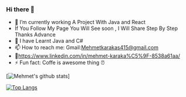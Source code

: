 ### Hi there 👋



- 🔭 I’m currently working A Project With Java and React 
- İf You Follow My Page You Will See soon , I Will Share Step By Step  Thanks Advance
- 🌱 I have Learnt  Java and C# 
- 📫 How to reach me: Gmail:Mehmetkarakas415@gmail.com
- 🦸https://www.linkedin.com/in/mehmet-karaka%C5%9F-8538a61aa/
- ⚡ Fun fact: Coffe is awesome thing ⏰


[![Mehmet's github stats](https://github-readme-stats.vercel.app/api?username=Mehmetkrks09&count_private=true&show_icons=true&theme=radical&hide_rank=false)]


[![Top Langs](https://github-readme-stats.vercel.app/api/top-langs/?username=Mehmetkrks09)](https://github.com/anuraghazra/github-readme-stats)


